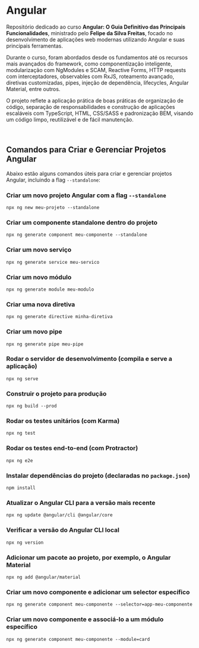# Angular

Repositório dedicado ao curso **Angular: O Guia Definitivo das Principais Funcionalidades**, ministrado pelo **Felipe da Silva Freitas**, focado no desenvolvimento de aplicações web modernas utilizando Angular e suas principais ferramentas.

Durante o curso, foram abordados desde os fundamentos até os recursos mais avançados do framework, como componentização inteligente, modularização com NgModules e SCAM, Reactive Forms, HTTP requests com interceptadores, observables com RxJS, roteamento avançado, diretivas customizadas, pipes, injeção de dependência, lifecycles, Angular Material, entre outros.

O projeto reflete a aplicação prática de boas práticas de organização de código, separação de responsabilidades e construção de aplicações escaláveis com TypeScript, HTML, CSS/SASS e padronização BEM, visando um código limpo, reutilizável e de fácil manutenção.

<br>

## Comandos para Criar e Gerenciar Projetos Angular

Abaixo estão alguns comandos úteis para criar e gerenciar projetos Angular, incluindo a flag ```--standalone```:

### Criar um novo projeto Angular com a flag ```--standalone```
```
npx ng new meu-projeto --standalone
```

### Criar um componente standalone dentro do projeto

```
npx ng generate component meu-componente --standalone
```

### Criar um novo serviço
```
npx ng generate service meu-servico
```

### Criar um novo módulo
```
npx ng generate module meu-modulo
```

### Criar uma nova diretiva
```
npx ng generate directive minha-diretiva
```

### Criar um novo pipe
```
npx ng generate pipe meu-pipe
```

### Rodar o servidor de desenvolvimento (compila e serve a aplicação)
```
npx ng serve
```

### Construir o projeto para produção
```
npx ng build --prod
```

### Rodar os testes unitários (com Karma)
```
npx ng test
```

### Rodar os testes end-to-end (com Protractor)
```
npx ng e2e
```

### Instalar dependências do projeto (declaradas no ```package.json```)
```
npm install
```

### Atualizar o Angular CLI para a versão mais recente
```
npx ng update @angular/cli @angular/core
```

### Verificar a versão do Angular CLI local
```
npx ng version
```

### Adicionar um pacote ao projeto, por exemplo, o Angular Material
```
npx ng add @angular/material
```

### Criar um novo componente e adicionar um selector específico
```
npx ng generate component meu-componente --selector=app-meu-componente
```

### Criar um novo componente e associá-lo a um módulo específico
```
npx ng generate component meu-componente --module=card
```